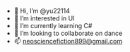 - 👋 Hi, I’m @yu22114
- 👀 I’m interested in UI
- 🌱 I’m currently learning C#
- 💞️ I’m looking to collaborate on dance
- 📫 neosciencefiction899@gmail.com

<!---
yu22114/yu22114 is a ✨ special ✨ repository because its `README.md` (this file) appears on your GitHub profile.
You can click the Preview link to take a look at your changes.
--->
